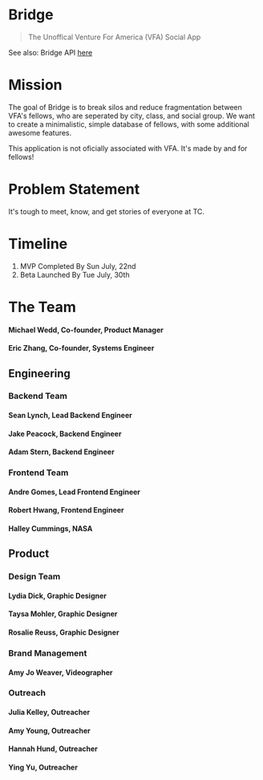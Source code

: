 # Bridge

> The Unoffical Venture For America (VFA) Social App

See also: Bridge API [here](https://github.com/jamespeacock/bridge_api)

# Mission

The goal of Bridge is to break silos and reduce fragmentation between VFA's fellows, who are seperated by city, class, and social group. We want to create a minimalistic, simple database of fellows, with some additional awesome features. 

This application is not oficially associated with VFA. It's made by and for fellows! 

# Problem Statement

It's tough to meet, know, and get stories of everyone at TC.

# Timeline 

1. MVP Completed By Sun July, 22nd
2. Beta Launched By Tue July, 30th

# The Team
 
#### Michael Wedd, Co-founder, Product Manager
#### Eric Zhang, Co-founder, Systems Engineer

## Engineering

### Backend Team
#### Sean Lynch, Lead Backend Engineer                 
#### Jake Peacock, Backend Engineer
#### Adam Stern, Backend Engineer

### Frontend Team
#### Andre Gomes, Lead Frontend Engineer
#### Robert Hwang, Frontend Engineer
#### Halley Cummings, NASA

## Product 

### Design Team
#### Lydia Dick, Graphic Designer
#### Taysa Mohler, Graphic Designer
#### Rosalie Reuss, Graphic Designer

### Brand Management
#### Amy Jo Weaver, Videographer

### Outreach
#### Julia Kelley, Outreacher
#### Amy Young, Outreacher 
#### Hannah Hund, Outreacher
#### Ying Yu, Outreacher


